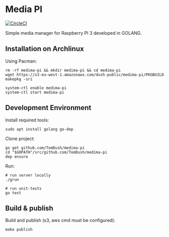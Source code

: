 # Media PI

[![CircleCI](https://circleci.com/gh/TomDush/medima-pi.svg?style=svg)](https://circleci.com/gh/TomDush/medima-pi)

Simple media manager for Raspberry PI 3 developed in GOLANG.

## Installation on Archlinux

Using Pacman:

    rm -rf medima-pi && mkdir medima-pi && cd medima-pi
    wget https://s3-eu-west-1.amazonaws.com/dush-public/medima-pi/PKGBUILD
    makepkg -sri

    system-ctl enable medima-pi
    system-ctl start medima-pi

## Development Environment

Install required tools:

    sudo apt install golang go-dep
    
Clone project:

    go get github.com/TomDush/medima-pi
    cd "$GOPATH"/src/github.com/TomDush/medima-pi
    dep ensure
   
Run:

    # run server locally
    ./grun
    
    # run unit-tests
    go test

## Build & publish

Build and publish (s3, aws cmd must be configured):

    make publish


